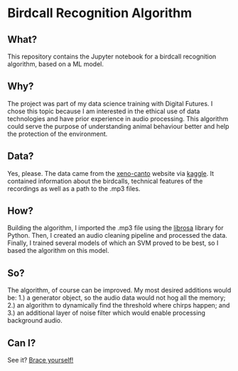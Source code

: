 # Birdcall Recognition Algorithm

## What?
This repository contains the Jupyter notebook for a birdcall recognition algorithm, based on a ML model.

## Why?
The project was part of my data science training with Digital Futures. I chose this topic because I am interested in the ethical use of data technologies and have prior experience in audio processing. This algorithm could serve the purpose of understanding animal behaviour better and help the protection of the environment.

## Data?
Yes, please. The data came from the [xeno-canto](https://www.xeno-canto.org/) website via [kaggle](https://www.kaggle.com/c/birdsong-recognition/data). It contained information about the birdcalls, technical features of the recordings as well as a path to the .mp3 files.

## How?
Building the algorithm, I imported the .mp3 file using the [librosa](https://librosa.org/doc/latest/index.html) library for Python. Then, I created an audio cleaning pipeline and processed the data. Finally, I trained several models of which an SVM proved to be best, so I based the algorithm on this model.

## So?
The algorithm, of course can be improved. My most desired additions would be: 1.) a generator object, so the audio data would not hog all the memory; 2.) an algorithm to dynamically find the threshold where chirps happen; and 3.) an additional layer of noise filter which would enable processing background audio.

## Can I?
See it? [Brace yourself!](https://www.youtube.com/watch?v=vCDruTVTBDM&feature=youtu.be)